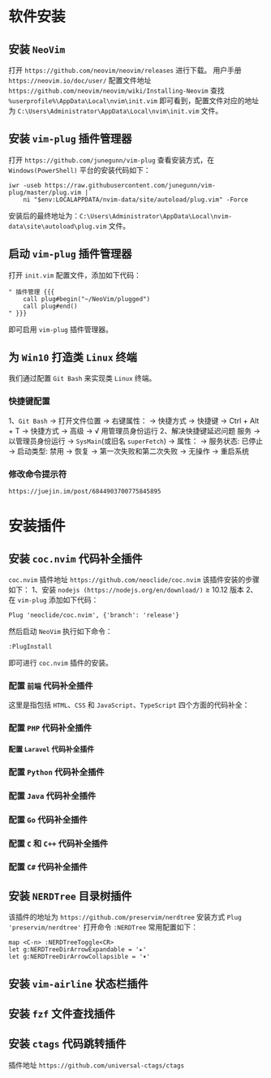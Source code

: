 # 软件安装

## 安装 `NeoVim`

打开 `https://github.com/neovim/neovim/releases` 进行下载。
用户手册 `https://neovim.io/doc/user/`
配置文件地址 `https://github.com/neovim/neovim/wiki/Installing-Neovim` 查找 `%userprofile%\AppData\Local\nvim\init.vim` 即可看到，配置文件对应的地址为 `C:\Users\Administrator\AppData\Local\nvim\init.vim` 文件。

## 安装 `vim-plug` 插件管理器

打开 `https://github.com/junegunn/vim-plug` 查看安装方式，在 `Windows(PowerShell)` 平台的安装代码如下：

```shell
iwr -useb https://raw.githubusercontent.com/junegunn/vim-plug/master/plug.vim |`
    ni "$env:LOCALAPPDATA/nvim-data/site/autoload/plug.vim" -Force
```

安装后的最终地址为：`C:\Users\Administrator\AppData\Local\nvim-data\site\autoload\plug.vim` 文件。

## 启动 `vim-plug` 插件管理器

打开 `init.vim` 配置文件，添加如下代码：

```shell
" 插件管理 {{{
    call plug#begin("~/NeoVim/plugged")
    call plug#end()
" }}}
```

即可启用 `vim-plug` 插件管理器。

## 为 `Win10` 打造类 `Linux` 终端

我们通过配置 `Git Bash` 来实现类 `Linux` 终端。

### 快捷键配置

1、`Git Bash` → 打开文件位置 → 右键属性：
→ 快捷方式 → 快捷键 → Ctrl + Alt + T
→ 快捷方式 → 高级 → √ 用管理员身份运行
2、解决快捷键延迟问题
服务 → 以管理员身份运行 → `SysMain`(或旧名 `superFetch`) → 属性：
→ 服务状态: 已停止 → 启动类型: 禁用
→ 恢复 → 第一次失败和第二次失败 → 无操作
→ 重启系统

### 修改命令提示符

`https://juejin.im/post/6844903700775845895`





# 安装插件

## 安装 `coc.nvim` 代码补全插件

`coc.nvim` 插件地址 `https://github.com/neoclide/coc.nvim`
该插件安装的步骤如下：
1、安装 `nodejs (https://nodejs.org/en/download/)` ≥ 10.12 版本
2、在 `vim-plug` 添加如下代码：
```shell
Plug 'neoclide/coc.nvim', {'branch': 'release'}
```
然后启动 `NeoVim` 执行如下命令：
```shell
:PlugInstall
```
即可进行 `coc.nvim` 插件的安装。

### 配置 `前端` 代码补全插件
这里是指包括 `HTML`、`CSS` 和 `JavaScript`、`TypeScript` 四个方面的代码补全：


### 配置 `PHP` 代码补全插件

#### 配置 `Laravel` 代码补全插件

### 配置 `Python` 代码补全插件
### 配置 `Java` 代码补全插件
### 配置 `Go` 代码补全插件
### 配置 `C` 和 `C++` 代码补全插件
### 配置 `C#` 代码补全插件

## 安装 `NERDTree` 目录树插件

该插件的地址为 `https://github.com/preservim/nerdtree`
安装方式 `Plug 'preservim/nerdtree'`
打开命令 `:NERDTree`
常用配置如下：

```shell
map <C-n> :NERDTreeToggle<CR>
let g:NERDTreeDirArrowExpandable = '▸'
let g:NERDTreeDirArrowCollapsible = '▾'
```



## 安装 `vim-airline` 状态栏插件

## 安装 `fzf` 文件查找插件

## 安装 `ctags` 代码跳转插件

插件地址 `https://github.com/universal-ctags/ctags`






